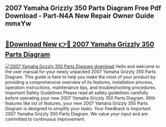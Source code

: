 ## 2007 Yamaha Grizzly 350 Parts Diagram Free Pdf Download - Part-N4A New Repair Owner Guide mmxYw

# <h2><a href="http://dfnbyz3.blite.top/?on=2007+Yamaha+Grizzly+350+Parts+Diagram">🔗Download New 👉🔴 2007 Yamaha Grizzly 350 Parts Diagram</a></h2>

[![2007 Yamaha Grizzly 350 Parts Diagram download](https://i.imgur.com/lujVjoI.png)](http://dfnbyz3.blite.top/?on=2007+Yamaha+Grizzly+350+Parts+Diagram)
Hello and welcome to the user manual for your newly unpacked 2007 Yamaha Grizzly 350 Parts Diagram. This guide is here to help you make the most of your product by providing a comprehensive overview of its features, installation process, operation instructions, maintenance tips, and troubleshooting procedures. Important Safety Guidelines Please read all safety guidelines carefully before operating your new 2007 Yamaha Grizzly 350 Parts Diagram. With features like list of features, your new 2007 Yamaha Grizzly 350 Parts Diagram is designed to simplify your tasks. Your Feedback is Important 2007 Yamaha Grizzly 350 Parts Diagram. We value your input and are committed to continuous improvement.
